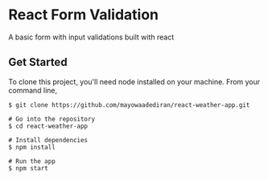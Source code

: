 # React Form Validation

A basic form with input validations built with react 

## Get Started

To clone this project, you'll need node installed on your machine. From your command line,

```# Clone repository
$ git clone https://github.com/mayowaadediran/react-weather-app.git

# Go into the repository
$ cd react-weather-app

# Install dependencies
$ npm install

# Run the app
$ npm start
```

